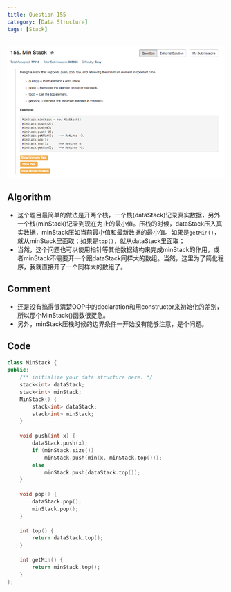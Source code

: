 ```yaml
---
title: Question 155
category: [Data Structure]
tags: [Stack]
---
```


![Description](../Assets/Figure/question155.png)

## Algorithm 

- 这个题目最简单的做法是开两个栈，一个栈(dataStack)记录真实数据，另外一个栈(minStack)记录到现在为止的最小值。压栈的时候，dataStack压入真实数据，minStack压如当前最小值和最新数据的最小值。如果是`getMin()`，就从minStack里面取；如果是`top()`，就从dataStack里面取；
- 当然，这个问题也可以使用指针等其他数据结构来完成minStack的作用，或者minStack不需要开一个跟dataStack同样大的数组。当然，这里为了简化程序，我就直接开了一个同样大的数组了。

## Comment

- 还是没有搞得很清楚OOP中的declaration和用constructor来初始化的差别，所以那个MinStack()函数很捉急。
- 另外，minStack压栈时候的边界条件一开始没有能够注意，是个问题。

## Code


```c++
class MinStack {
public:
    /** initialize your data structure here. */
    stack<int> dataStack;
    stack<int> minStack;
    MinStack() {
        stack<int> dataStack;
        stack<int> minStack;
    }
    
    void push(int x) {
        dataStack.push(x);
        if (minStack.size()) 
            minStack.push(min(x, minStack.top()));
        else
            minStack.push(dataStack.top());
    }
    
    void pop() {
        dataStack.pop();
        minStack.pop();
    }
    
    int top() {
        return dataStack.top();
    }
    
    int getMin() {
        return minStack.top();
    }
};

```
